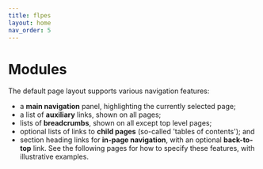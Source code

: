 ```yaml
---
title: flpes
layout: home
nav_order: 5
---
```

# Modules
The default page layout supports various navigation features:
* a **main navigation** panel, highlighting the currently selected page;
* a list of **auxiliary** links, shown on all pages;
* lists of **breadcrumbs**, shown on all except top level pages;
* optional lists of links to **child pages** (so-called 'tables of contents'); and
* section heading links for **in-page navigation**, with an optional **back-to-top** link.
See the following pages for how to specify these features, with illustrative examples.
